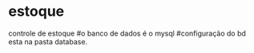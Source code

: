 # estoque
controle de estoque
#o banco de dados é o mysql
#configuração do bd esta na pasta database.

